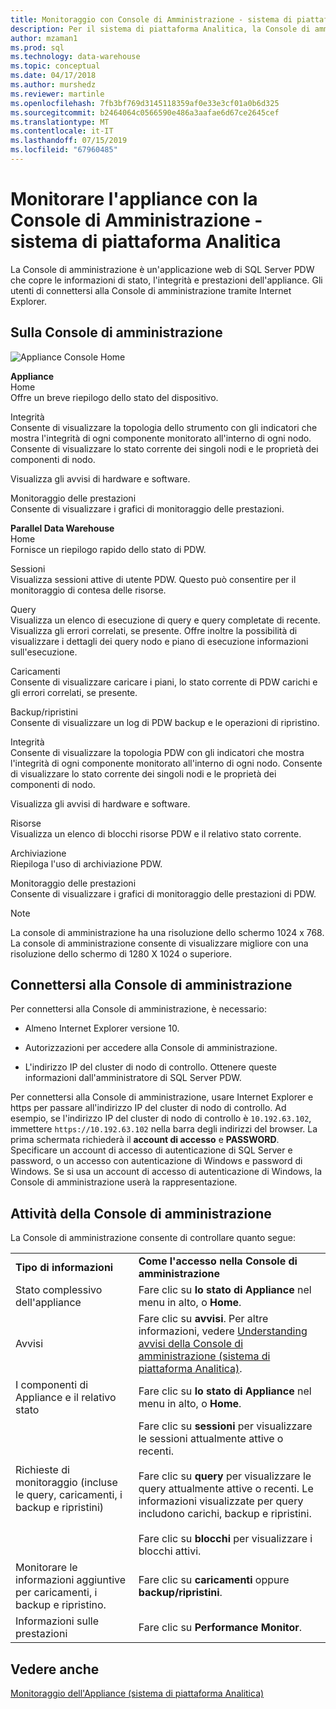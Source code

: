 ```yaml
---
title: Monitoraggio con Console di Amministrazione - sistema di piattaforma Analitica | Microsoft Docs
description: Per il sistema di piattaforma Analitica, la Console di amministrazione è un'applicazione web che espone le informazioni di stato, l'integrità e prestazioni dell'appliance. Gli utenti di connettersi alla Console di amministrazione tramite un browser internet.
author: mzaman1
ms.prod: sql
ms.technology: data-warehouse
ms.topic: conceptual
ms.date: 04/17/2018
ms.author: murshedz
ms.reviewer: martinle
ms.openlocfilehash: 7fb3bf769d3145118359af0e33e3cf01a0b6d325
ms.sourcegitcommit: b2464064c0566590e486a3aafae6d67ce2645cef
ms.translationtype: MT
ms.contentlocale: it-IT
ms.lasthandoff: 07/15/2019
ms.locfileid: "67960485"
---
```

# <a name="monitor-the-appliance-with-the-admin-console---analytics-platform-system"></a>Monitorare l'appliance con la Console di Amministrazione - sistema di piattaforma Analitica
La Console di amministrazione è un'applicazione web di SQL Server PDW che copre le informazioni di stato, l'integrità e prestazioni dell'appliance. Gli utenti di connettersi alla Console di amministrazione tramite Internet Explorer.  
  
## <a name="About"></a>Sulla Console di amministrazione  
![Appliance Console Home](./media/monitor-the-appliance-by-using-the-admin-console/SQL_Server_PDW_AdminConsol_ApplHome.png "SQL_Server_PDW_AdminConsol_ApplHome")  
  
**Appliance**  
Home  
Offre un breve riepilogo dello stato del dispositivo.  
  
Integrità  
Consente di visualizzare la topologia dello strumento con gli indicatori che mostra l'integrità di ogni componente monitorato all'interno di ogni nodo. Consente di visualizzare lo stato corrente dei singoli nodi e le proprietà dei componenti di nodo.  
  
Visualizza gli avvisi di hardware e software.  
  
Monitoraggio delle prestazioni  
Consente di visualizzare i grafici di monitoraggio delle prestazioni.  
  
**Parallel Data Warehouse**  
Home  
Fornisce un riepilogo rapido dello stato di PDW.  
  
Sessioni  
Visualizza sessioni attive di utente PDW. Questo può consentire per il monitoraggio di contesa delle risorse.  
  
Query  
Visualizza un elenco di esecuzione di query e query completate di recente. Visualizza gli errori correlati, se presente. Offre inoltre la possibilità di visualizzare i dettagli dei query nodo e piano di esecuzione informazioni sull'esecuzione.  
  
Caricamenti  
Consente di visualizzare caricare i piani, lo stato corrente di PDW carichi e gli errori correlati, se presente.  
  
Backup/ripristini  
Consente di visualizzare un log di PDW backup e le operazioni di ripristino.  
  
Integrità  
Consente di visualizzare la topologia PDW con gli indicatori che mostra l'integrità di ogni componente monitorato all'interno di ogni nodo. Consente di visualizzare lo stato corrente dei singoli nodi e le proprietà dei componenti di nodo.  
  
Visualizza gli avvisi di hardware e software.  
  
Risorse  
Visualizza un elenco di blocchi risorse PDW e il relativo stato corrente.  
  
Archiviazione  
Riepiloga l'uso di archiviazione PDW.  
  
Monitoraggio delle prestazioni  
Consente di visualizzare i grafici di monitoraggio delle prestazioni di PDW.  
 
> [!NOTE]  
> La console di amministrazione ha una risoluzione dello schermo 1024 x 768. La console di amministrazione consente di visualizzare migliore con una risoluzione dello schermo di 1280 X 1024 o superiore.  
  
## <a name="Connect"></a>Connettersi alla Console di amministrazione  
Per connettersi alla Console di amministrazione, è necessario:  
  
-   Almeno Internet Explorer versione 10.  
  
-   Autorizzazioni per accedere alla Console di amministrazione. <!-- MISSING LINKS See [Grant Permissions to Use the Admin Console &#40;SQL Server PDW&#41;](../sqlpdw/grant-permissions-to-use-the-admin-console-sql-server-pdw.md).  -->  
  
-   L'indirizzo IP del cluster di nodo di controllo.  Ottenere queste informazioni dall'amministratore di SQL Server PDW.  
  
Per connettersi alla Console di amministrazione, usare Internet Explorer e https per passare all'indirizzo IP del cluster di nodo di controllo. Ad esempio, se l'indirizzo IP del cluster di nodo di controllo è `10.192.63.102`, immettere `https://10.192.63.102` nella barra degli indirizzi del browser. La prima schermata richiederà il **account di accesso** e **PASSWORD**. Specificare un account di accesso di autenticazione di SQL Server e password, o un accesso con autenticazione di Windows e password di Windows. Se si usa un account di accesso di autenticazione di Windows, la Console di amministrazione userà la rappresentazione.  
  
## <a name="RelatedTasks"></a>Attività della Console di amministrazione  
La Console di amministrazione consente di controllare quanto segue:  
  
|||  
|-|-|  
|**Tipo di informazioni**|**Come l'accesso nella Console di amministrazione**|  
|Stato complessivo dell'appliance|Fare clic su **lo stato di Appliance** nel menu in alto, o **Home**.|  
|Avvisi|Fare clic su **avvisi**. Per altre informazioni, vedere [Understanding avvisi della Console di amministrazione &#40;sistema di piattaforma Analitica&#41;](understanding-admin-console-alerts.md).|  
|I componenti di Appliance e il relativo stato|Fare clic su **lo stato di Appliance** nel menu in alto, o **Home**.|  
|Richieste di monitoraggio (incluse le query, caricamenti, i backup e ripristini)|Fare clic su **sessioni** per visualizzare le sessioni attualmente attive o recenti.<br /><br />Fare clic su **query** per visualizzare le query attualmente attive o recenti. Le informazioni visualizzate per query includono carichi, backup e ripristini.<br /><br />Fare clic su **blocchi** per visualizzare i blocchi attivi.|  
|Monitorare le informazioni aggiuntive per caricamenti, i backup e ripristino.|Fare clic su **caricamenti** oppure **backup/ripristini**.|  
|Informazioni sulle prestazioni|Fare clic su **Performance Monitor**.|  
  
## <a name="see-also"></a>Vedere anche  
[Monitoraggio dell'Appliance &#40;sistema di piattaforma Analitica&#41;](appliance-monitoring.md)  
  
